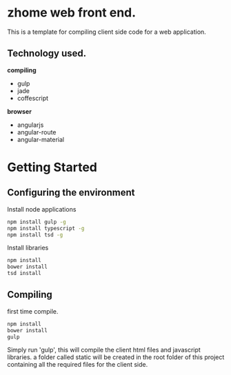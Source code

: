 # zhome web front end.

This is a template for compiling client side code for a web application.

## Technology used.

**compiling**

* gulp
* jade  
* coffescript

**browser**
* angularjs
* angular-route
* angular-material

# Getting Started

## Configuring the environment

Install node applications

```bash
npm install gulp -g
npm install typescript -g
npm install tsd -g
```

Install libraries

```bash
npm install
bower install
tsd install
```

## Compiling

first time compile.

```bash
npm install
bower install
gulp
```

Simply run 'gulp', this will compile the client html files and javascript libraries. a folder called static will be created in the root folder of this project containing all the required files for the client side.
